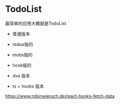 # TodoList



最简单的应用大概就是TodoList

- 普通版本


- redux版的


- mobx版的


- hook版的
- dva 版本
- ts + hooks 版本



https://www.robinwieruch.de/react-hooks-fetch-data